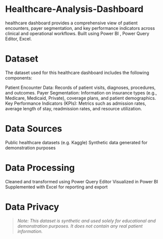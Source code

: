# Healthcare-Analysis-Dashboard
healthcare dashboard provides a comprehensive view of patient encounters, payer segmentation, and key performance indicators across clinical and operational workflows. Built using Power BI , Power Query Editor, Excel.
# Dataset 
The dataset used for this healthcare dashboard includes the following components:

Patient Encounter Data: Records of patient visits, diagnoses, procedures, and outcomes.
Payer Segmentation: Information on insurance types (e.g., Medicare, Medicaid, Private), coverage plans, and patient demographics.
Key Performance Indicators (KPIs): Metrics such as admission rates, average length of stay, readmission rates, and resource utilization.

# Data Sources
Public healthcare datasets (e.g. Kaggle)
Synthetic data generated for demonstration purposes

# Data Processing
Cleaned and transformed using Power Query Editor
Visualized in Power BI
Supplemented with Excel for reporting and export

# Data Privacy
> *Note: This dataset is synthetic and used solely for educational and demonstration purposes. It does not contain any real patient information.*
